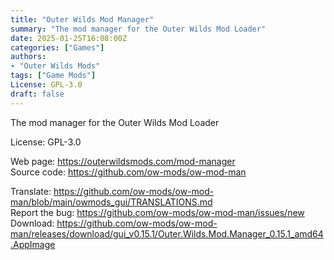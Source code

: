 ```yaml
---
title: "Outer Wilds Mod Manager"
summary: "The mod manager for the Outer Wilds Mod Loader"
date: 2025-01-25T16:08:00Z
categories: ["Games"]
authors:
- "Outer Wilds Mods"
tags: ["Game Mods"]
License: GPL-3.0
draft: false
---
```


The mod manager for the Outer Wilds Mod Loader

License: GPL-3.0

Web page: <https://outerwildsmods.com/mod-manager>  
Source code: <https://github.com/ow-mods/ow-mod-man>

Translate: <https://github.com/ow-mods/ow-mod-man/blob/main/owmods_gui/TRANSLATIONS.md>  
Report the bug: <https://github.com/ow-mods/ow-mod-man/issues/new>  
Download: <https://github.com/ow-mods/ow-mod-man/releases/download/gui_v0.15.1/Outer.Wilds.Mod.Manager_0.15.1_amd64.AppImage>
